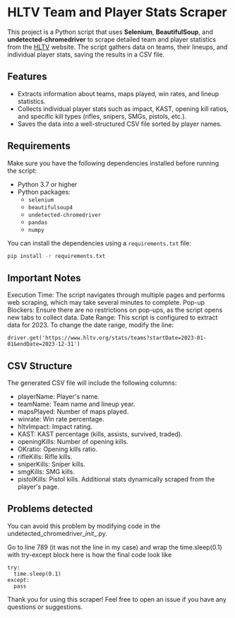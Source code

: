 # HLTV Team and Player Stats Scraper

This project is a Python script that uses **Selenium**, **BeautifulSoup**, and **undetected-chromedriver** to scrape detailed team and player statistics from the [HLTV](https://www.hltv.org) website. The script gathers data on teams, their lineups, and individual player stats, saving the results in a CSV file.

## Features

- Extracts information about teams, maps played, win rates, and lineup statistics.
- Collects individual player stats such as impact, KAST, opening kill ratios, and specific kill types (rifles, snipers, SMGs, pistols, etc.).
- Saves the data into a well-structured CSV file sorted by player names.

## Requirements

Make sure you have the following dependencies installed before running the script:

- Python 3.7 or higher
- Python packages:
  - `selenium`
  - `beautifulsoup4`
  - `undetected-chromedriver`
  - `pandas`
  - `numpy`

You can install the dependencies using a `requirements.txt` file:
```bash
pip install -r requirements.txt
```

## Important Notes
Execution Time: The script navigates through multiple pages and performs web scraping, which may take several minutes to complete.
Pop-up Blockers: Ensure there are no restrictions on pop-ups, as the script opens new tabs to collect data.
Date Range: This script is configured to extract data for 2023. To change the date range, modify the line:
```
driver.get('https://www.hltv.org/stats/teams?startDate=2023-01-01&endDate=2023-12-31')
```

## CSV Structure
The generated CSV file will include the following columns:

- playerName: Player's name.
- teamName: Team name and lineup year.
- mapsPlayed: Number of maps played.
- winrate: Win rate percentage.
- hltvImpact: Impact rating.
- KAST: KAST percentage (kills, assists, survived, traded).
- openingKills: Number of opening kills.
- OKratio: Opening kills ratio.
- rifleKills: Rifle kills.
- sniperKills: Sniper kills.
- smgKills: SMG kills.
- pistolKills: Pistol kills.
Additional stats dynamically scraped from the player's page.

## Problems detected
You can avoid this problem by modifying code in the undetected_chromedriver\__init__.py.

Go to line 789 (it was not the line in my case) and wrap the time.sleep(0.1) with try-except block here is how the final code look like
```
try:
  time.sleep(0.1)
except:
  pass
```

Thank you for using this scraper! Feel free to open an issue if you have any questions or suggestions.
